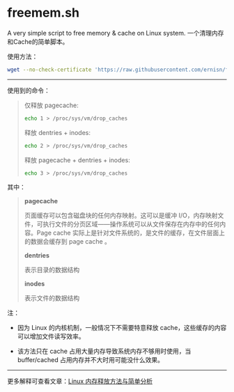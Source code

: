 # freemem.sh
A very simple script  to free memory &amp; cache on Linux system. 一个清理内存和Cache的简单脚本。

使用方法：

```bash
wget --no-check-certificate 'https://raw.githubusercontent.com/ernisn/freemem.sh/master/freemem.sh' && bash freemem.sh
```

---

使用到的命令：
   >仅释放 pagecache:
   >```bash
   >echo 1 > /proc/sys/vm/drop_caches
   >```
   >
   >释放 dentries + inodes:
   >```bash
   >echo 2 > /proc/sys/vm/drop_caches
   >```
   >
   >释放 pagecache + dentries + inodes:
   >```bash
   >echo 3 > /proc/sys/vm/drop_caches
   >```

其中：

   >**pagecache**
   >
   >页面缓存可以包含磁盘块的任何内存映射。这可以是缓冲 I/O，内存映射文件，可执行文件的分页区域——操作系统可以从文件保存在内存中的任何内容。Page cache 实际上是针对文件系统的，是文件的缓存，在文件层面上的数据会缓存到 page cache 。
   >
   >**dentries**
   >
   >表示目录的数据结构
   >
   >**inodes**
   >
   >表示文件的数据结构
   
注：

- 因为 Linux 的内核机制，一般情况下不需要特意释放 cache，这些缓存的内容可以增加文件读写效率。

- 该方法只在 cache 占用大量内存导致系统内存不够用时使用，当 buffer/cached 占用内存并不大时用可能没什么效果。

---

更多解释可查看文章：[Linux 内存释放方法与简单分析](http://404guy.com/blog/20181107/linux-free-memory/)
